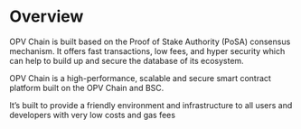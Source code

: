 # Overview

OPV Chain is built based on the Proof of Stake Authority (PoSA) consensus mechanism. It offers fast transactions, low fees, and hyper security which can help to build up and secure the database of its ecosystem.

OPV Chain is a high-performance, scalable and secure smart contract platform built on the OPV Chain and BSC.&#x20;

It’s built to provide a friendly environment and infrastructure to all users and developers with very low costs and gas fees
